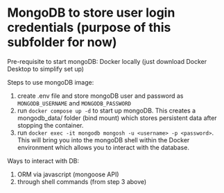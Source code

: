 # MongoDB to store user login credentials (purpose of this subfolder for now)

Pre-requisite to start mongoDB:
Docker locally (just download Docker Desktop to simplify set up)

Steps to use mongoDB image:
1) create .env file and store mongoDB user and password as `MONGODB_USERNAME` and `MONGODB_PASSWORD`
2) run `docker compose up -d` to start up mongoDB. This creates a mongodb_data/ folder (bind mount) which stores persistent data after stopping the container.
3) run `docker exec -it mongodb mongosh -u <username> -p <password>`. This will bring you into the mongoDB shell within the Docker environment which allows you to interact with the database.

Ways to interact with DB:
1) ORM via javascript (mongoose API)
2) through shell commands (from step 3 above)
